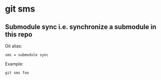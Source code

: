 # git sms

## Submodule sync i.e. synchronize a submodule in this repo

Git alias:

```git
sms = submodule sync
```

Example:

```shell
git sms foo
```
